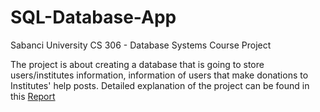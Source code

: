 # SQL-Database-App
Sabanci University CS 306 - Database Systems Course Project

The project is about creating a database that is going to store users/institutes information, information of users that make donations to Institutes' help posts.
Detailed explanation of the project can be found in this [Report](https://github.com/erdoganege/SQL-Database-App/blob/main/Project%20Report.pdf)
